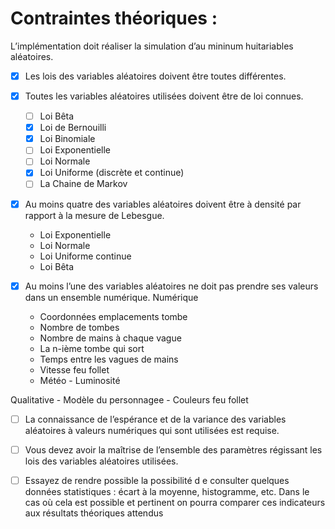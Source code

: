 # Contraintes théoriques :
L’implémentation doit réaliser la simulation d’au mininum huitariables aléatoires.

- [x]  Les lois des variables aléatoires doivent être toutes différentes.
- [x] Toutes les variables aléatoires utilisées doivent être de loi connues.
    - [ ] Loi Bêta
    - [x] Loi de Bernouilli
    - [x] Loi Binomiale
    - [ ] Loi Exponentielle
    - [ ] Loi Normale
    - [x] Loi Uniforme (discrète et continue)
    - [ ] La Chaine de Markov

- [x] Au moins quatre des variables aléatoires doivent être à densité par rapport à la mesure de Lebesgue.
    - Loi Exponentielle
    - Loi Normale
    - Loi Uniforme continue
    - Loi Bêta

- [x] Au moins l’une des variables aléatoires ne doit pas prendre ses valeurs dans un ensemble numérique.
Numérique
    - Coordonnées emplacements tombe
    - Nombre de tombes
    - Nombre de mains à chaque vague
    - La n-ième tombe qui sort
    - Temps entre les vagues de mains
    - Vitesse feu follet
    - Météo - Luminosité

Qualitative
    - Modèle du personnagee
    - Couleurs feu follet
    


- [ ] La connaissance de l’espérance et de la variance des variables aléatoires à valeurs numériques qui sont utilisées est requise.

- [ ] Vous devez avoir la maîtrise de l’ensemble des paramètres régissant les lois des variables aléatoires utilisées.

- [ ] Essayez de rendre possible la possibilité d e consulter quelques données statistiques : écart à la moyenne, histogramme, etc. Dans le cas où cela est possible et pertinent on pourra comparer ces indicateurs aux résultats théoriques attendus